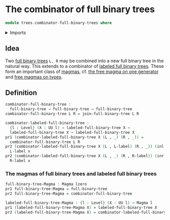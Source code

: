 # The combinator of full binary trees

```agda
module trees.combinator-full-binary-trees where
```

<details><summary>Imports</summary>

```agda
open import foundation.coproduct-types
open import foundation.dependent-pair-types
open import foundation.universe-levels

open import structured-types.magmas

open import trees.full-binary-trees
open import trees.labeled-full-binary-trees
```

</details>

## Idea

Two [full binary trees](trees.full-binary-trees.md) `L, R` may be combined into
a new full binary tree in the natural way. This extends to a combinator of
[labeled full binary trees](trees.labeled-full-binary-trees.md). These form an
important class of [magmas](structured-types.magmas.md), cf.
[the free magma on one generator](trees.free-magma-on-one-generator.md) and
[free magmas on types](trees.free-magmas-on-types.md).

## Definition

```agda
combinator-full-binary-tree :
  full-binary-tree → full-binary-tree → full-binary-tree
combinator-full-binary-tree L R = join-full-binary-tree L R

combinator-labeled-full-binary-tree :
  {l : Level} (X : UU l) → labeled-full-binary-tree X →
  labeled-full-binary-tree X → labeled-full-binary-tree X
pr1 (combinator-labeled-full-binary-tree X (L , _) (R , _)) =
  combinator-full-binary-tree L R
pr2 (combinator-labeled-full-binary-tree X (L , L-label) (R , _)) (inl x) =
  L-label x
pr2 (combinator-labeled-full-binary-tree X (L , _) (R , R-label)) (inr x) =
  R-label x
```

### The magmas of full binary trees and labeled full binary trees

```agda
full-binary-tree-Magma : Magma lzero
pr1 full-binary-tree-Magma = full-binary-tree
pr2 full-binary-tree-Magma = combinator-full-binary-tree

labeled-full-binary-tree-Magma : {l : Level} (X : UU l) → Magma l
pr1 (labeled-full-binary-tree-Magma X) = labeled-full-binary-tree X
pr2 (labeled-full-binary-tree-Magma X) = combinator-labeled-full-binary-tree X
```
